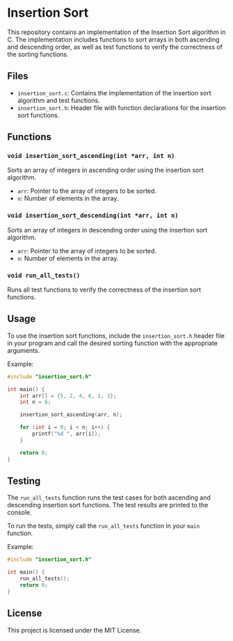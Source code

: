 # Insertion Sort

This repository contains an implementation of the Insertion Sort algorithm in C. The implementation includes functions to sort arrays in both ascending and descending order, as well as test functions to verify the correctness of the sorting functions.

## Files

- `insertion_sort.c`: Contains the implementation of the insertion sort algorithm and test functions.
- `insertion_sort.h`: Header file with function declarations for the insertion sort functions.

## Functions

### `void insertion_sort_ascending(int *arr, int n)`

Sorts an array of integers in ascending order using the insertion sort algorithm.

- `arr`: Pointer to the array of integers to be sorted.
- `n`: Number of elements in the array.

### `void insertion_sort_descending(int *arr, int n)`

Sorts an array of integers in descending order using the insertion sort algorithm.

- `arr`: Pointer to the array of integers to be sorted.
- `n`: Number of elements in the array.

### `void run_all_tests()`

Runs all test functions to verify the correctness of the insertion sort functions.

## Usage

To use the insertion sort functions, include the `insertion_sort.h` header file in your program and call the desired sorting function with the appropriate arguments.

Example:

```c
#include "insertion_sort.h"

int main() {
    int arr[] = {5, 2, 4, 6, 1, 3};
    int n = 6;

    insertion_sort_ascending(arr, n);

    for (int i = 0; i < n; i++) {
        printf("%d ", arr[i]);
    }

    return 0;
}
```

## Testing

The `run_all_tests` function runs the test cases for both ascending and descending insertion sort functions. The test results are printed to the console.

To run the tests, simply call the `run_all_tests` function in your `main` function.

Example:

```c
#include "insertion_sort.h"

int main() {
    run_all_tests();
    return 0;
}
```

## License

This project is licensed under the MIT License.
